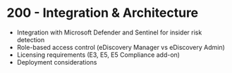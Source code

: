 # 200 - Integration & Architecture

- Integration with Microsoft Defender and Sentinel for insider risk detection
- Role-based access control (eDiscovery Manager vs eDiscovery Admin)
- Licensing requirements (E3, E5, E5 Compliance add-on)
- Deployment considerations
